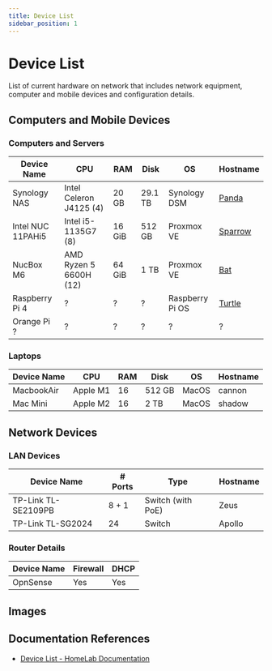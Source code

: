 ```yaml
---
title: Device List
sidebar_position: 1
---
```


# Device List

List of current hardware on network that includes network equipment, computer and mobile devices and configuration details.

## Computers and Mobile Devices

### Computers and Servers

| Device Name       | CPU                     | RAM    | Disk    | OS              | Hostname                |
| ----------------- | ----------------------- | ------ | ------- | --------------- | ----------------------- |
| Synology NAS      | Intel Celeron J4125 (4) | 20 GB  | 29.1 TB | Synology DSM    | [Panda](./panda.md)     |
| Intel NUC 11PAHi5 | Intel i5-1135G7 (8)     | 16 GiB | 512 GB  | Proxmox VE      | [Sparrow](./sparrow.md) |
| NucBox M6         | AMD Ryzen 5 6600H (12)  | 64 GiB | 1 TB    | Proxmox VE      | [Bat](./bat.md)         |
| Raspberry Pi 4    | ?                       | ?      | ?       | Raspberry Pi OS | [Turtle](./turtle.md)   |
| Orange Pi ?       | ?                       | ?      | ?       | ?               | ?                       |


### Laptops

| Device Name | CPU      | RAM | Disk   | OS    | Hostname |
| ----------- | -------- | --- | ------ | ----- | -------- |
| MacbookAir  | Apple M1 | 16  | 512 GB | MacOS | cannon   |
| Mac Mini    | Apple M2 | 16  | 2 TB   | MacOS | shadow   |

## Network Devices

### LAN Devices

| Device Name         | # Ports | Type              | Hostname |
| ------------------- | ------- | ----------------- | -------- |
| TP-Link TL-SE2109PB | 8 + 1   | Switch (with PoE) | Zeus     |
| TP-Link TL-SG2024   | 24      | Switch            | Apollo   |

### Router Details

| Device Name | Firewall | DHCP |
| ----------- | -------- | ---- |
| OpnSense    | Yes      | Yes  |

## Images

## Documentation References

- [Device List - HomeLab Documentation](https://docs.james-hackett.ie/hardware/device-list/)
